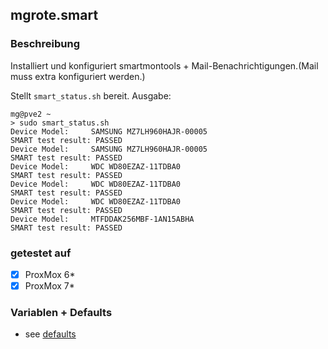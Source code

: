 ## mgrote.smart

### Beschreibung
Installiert und konfiguriert smartmontools + Mail-Benachrichtigungen.(Mail muss extra konfiguriert werden.)

Stellt `smart_status.sh` bereit.
Ausgabe:
```shell
mg@pve2 ~
> sudo smart_status.sh
Device Model:     SAMSUNG MZ7LH960HAJR-00005
SMART test result: PASSED
Device Model:     SAMSUNG MZ7LH960HAJR-00005
SMART test result: PASSED
Device Model:     WDC WD80EZAZ-11TDBA0
SMART test result: PASSED
Device Model:     WDC WD80EZAZ-11TDBA0
SMART test result: PASSED
Device Model:     WDC WD80EZAZ-11TDBA0
SMART test result: PASSED
Device Model:     MTFDDAK256MBF-1AN15ABHA
SMART test result: PASSED
```

### getestet auf
- [x] ProxMox 6*
- [x] ProxMox 7*

### Variablen + Defaults
- see [defaults](./defaults/main.yml)
